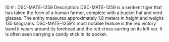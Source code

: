 ID # : DSC-MATE-1259
Description: DSC-MATE-1259 is a sentient tiger that has taken the form of a human farmer, complete with a bucket hat and nerd glasses. The entity measures approximately 1.8 meters in height and weighs 135 kilograms. DSC-MATE-1259's most notable feature is the red victory band it wears around its forehead and the red cross earring on its left ear. It is often seen carrying a candy stick in its pocket.